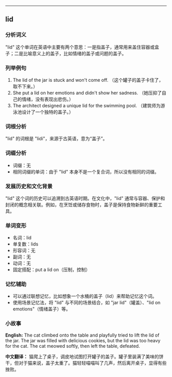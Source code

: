 
---------------
## lid
### 分析词义
"lid" 这个单词在英语中主要有两个意思：一是指盖子，通常用来盖住容器或盒子；二是比喻意义上的盖子，比如情绪的盖子或问题的盖子。

### 列举例句
1. The lid of the jar is stuck and won't come off. （这个罐子的盖子卡住了，取不下来。）
2. She put a lid on her emotions and didn't show her sadness. （她压抑了自己的情绪，没有表现出悲伤。）
3. The architect designed a unique lid for the swimming pool. （建筑师为游泳池设计了一个独特的盖子。）

### 词根分析
"lid" 的词根是 "lidi"，来源于古英语，意为“盖子”。

### 词缀分析
- 词缀：无
- 相同词缀的单词：由于 "lid" 本身不是一个复合词，所以没有相同的词缀。

### 发展历史和文化背景
"lid" 这个词的历史可以追溯到古英语时期。在文化中，"lid" 通常与容器、保护和封闭的概念相关联。例如，在烹饪或储存食物时，盖子是保持食物新鲜的重要工具。

### 单词变形
- 名词：lid
- 单复数：lids
- 形容词：无
- 副词：无
- 动词：无
- 固定搭配：put a lid on（压制，控制）

### 记忆辅助
- 可以通过联想记忆，比如想象一个水桶的盖子（lid）来帮助记忆这个词。
- 使用场景记忆法，将 "lid" 与不同的场景结合，如 "jar lid"（罐盖）、"lid on emotions"（情绪盖子）等。

### 小故事
**English:**
The cat climbed onto the table and playfully tried to lift the lid of the jar. The jar was filled with delicious cookies, but the lid was too heavy for the cat. The cat meowed softly, then left the table, defeated.

**中文翻译：**
猫爬上了桌子，调皮地试图打开罐子的盖子。罐子里装满了美味的饼干，但对于猫来说，盖子太重了。猫轻轻喵喵叫了几声，然后离开桌子，显得有些挫败。


